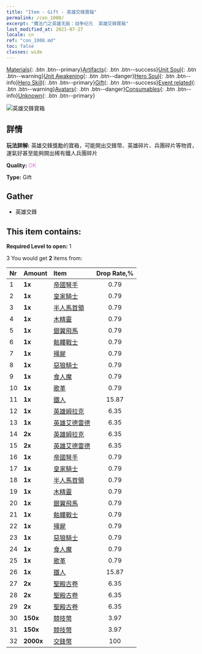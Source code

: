 ```yaml
---
title: "Item - Gift - 英雄交鋒寶箱"
permalink: /con_1008/
excerpt: "魔法门之英雄无敌：战争纪元  英雄交鋒寶箱"
last_modified_at: 2021-07-27
locale: cn
ref: "con_1008.md"
toc: false
classes: wide
---
```

 [Materials](/ItemsCN/){: .btn .btn--primary}[Artifacts](/ItemsCN/Artifacts/){: .btn .btn--success}[Unit Soul](/ItemsCN/UnitSoul/){: .btn .btn--warning}[Unit Awakening](/ItemsCN/UnitAwakening/){: .btn .btn--danger}[Hero Soul](/ItemsCN/HeroSoul/){: .btn .btn--info}[Hero Skill](/ItemsCN/HeroSkill/){: .btn .btn--primary}[Gift](/ItemsCN/Gift/){: .btn .btn--success}[Event related](/ItemsCN/Events/){: .btn .btn--warning}[Avatars](/ItemsCN/Avatars/){: .btn .btn--danger}[Consumables](/ItemsCN/Consumables/){: .btn .btn--info}[Unknown](/ItemsCN/Unknown/){: .btn .btn--primary}

 ![英雄交鋒寶箱](/images/t/i_50002.png)

## 詳情
 **玩法詳解:** 英雄交鋒獎勵的寶箱，可能開出交鋒幣、英雄碎片、兵團碎片等物資，運氣好甚至能夠開出稀有鐵人兵團碎片

 **Quality:** <span style="color: #DA70D6">OK</span>

 **Type:** Gift

## Gather

*    英雄交鋒 

## This item contains:

 **Required Level to open:** 1

 3 You would get **2** items  from:

  | Nr | Amount |     Item    | Drop Rate,% |
  |:---|:-------|:------------|:---------:|
  | 1 |  **1x** | [帝國弩手](/cn/Items/unt_191/) | 0.79 | 
  | 2 |  **1x** | [皇家騎士](/cn/Items/unt_195/) | 0.79 | 
  | 3 |  **1x** | [半人馬首領](/cn/Items/unt_199/) | 0.79 | 
  | 4 |  **1x** | [木精靈](/cn/Items/unt_201/) | 0.79 | 
  | 5 |  **1x** | [銀翼飛馬](/cn/Items/unt_202/) | 0.79 | 
  | 6 |  **1x** | [骷髏戰士](/cn/Items/unt_208/) | 0.79 | 
  | 7 |  **1x** | [殭屍](/cn/Items/unt_209/) | 0.79 | 
  | 8 |  **1x** | [惡狼騎士](/cn/Items/unt_218/) | 0.79 | 
  | 9 |  **1x** | [食人魔](/cn/Items/unt_220/) | 0.79 | 
  | 10 |  **1x** | [歌革](/cn/Items/unt_227/) | 0.79 | 
  | 11 |  **1x** | [鐵人](/cn/Items/unt_237/) | 15.87 | 
  | 12 |  **1x** | [英雄姆拉克](/cn/Items/her_360/) | 6.35 | 
  | 13 |  **1x** | [英雄艾德雷德](/cn/Items/her_359/) | 6.35 | 
  | 14 |  **2x** | [英雄姆拉克](/cn/Items/her_360/) | 6.35 | 
  | 15 |  **2x** | [英雄艾德雷德](/cn/Items/her_359/) | 6.35 | 
  | 16 |  **1x** | [帝國弩手](/cn/Items/unt_191/) | 0.79 | 
  | 17 |  **1x** | [皇家騎士](/cn/Items/unt_195/) | 0.79 | 
  | 18 |  **1x** | [半人馬首領](/cn/Items/unt_199/) | 0.79 | 
  | 19 |  **1x** | [木精靈](/cn/Items/unt_201/) | 0.79 | 
  | 20 |  **1x** | [銀翼飛馬](/cn/Items/unt_202/) | 0.79 | 
  | 21 |  **1x** | [骷髏戰士](/cn/Items/unt_208/) | 0.79 | 
  | 22 |  **1x** | [殭屍](/cn/Items/unt_209/) | 0.79 | 
  | 23 |  **1x** | [惡狼騎士](/cn/Items/unt_218/) | 0.79 | 
  | 24 |  **1x** | [食人魔](/cn/Items/unt_220/) | 0.79 | 
  | 25 |  **1x** | [歌革](/cn/Items/unt_227/) | 0.79 | 
  | 26 |  **1x** | [鐵人](/cn/Items/unt_237/) | 15.87 | 
  | 27 |  **2x** | [聖殿古卷](/cn/Items/con_697/) | 6.35 | 
  | 28 |  **2x** | [聖殿古卷](/cn/Items/con_697/) | 6.35 | 
  | 29 |  **2x** | [聖殿古卷](/cn/Items/con_697/) | 6.35 | 
  | 30 |  **150x** | [競技幣](/cn/Items/con_903/) | 3.97 | 
  | 31 |  **150x** | [競技幣](/cn/Items/con_903/) | 3.97 | 
  | 32 |  **2000x** | [交鋒幣](/cn/Items/con_907/) | 100 | 
